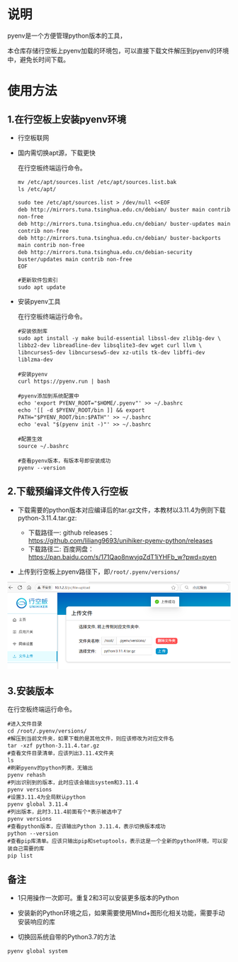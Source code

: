 

# 说明

pyenv是一个方便管理python版本的工具，

本仓库存储行空板上pyenv加载的环境包，可以直接下载文件解压到pyenv的环境中，避免长时间下载。



# 使用方法

## 1.在行空板上安装pyenv环境

- 行空板联网

- 国内需切换apt源，下载更快

  在行空板终端运行命令。

  ```
  mv /etc/apt/sources.list /etc/apt/sources.list.bak
  ls /etc/apt/
  ```

  ```
  sudo tee /etc/apt/sources.list > /dev/null <<EOF
  deb http://mirrors.tuna.tsinghua.edu.cn/debian/ buster main contrib non-free
  deb http://mirrors.tuna.tsinghua.edu.cn/debian/ buster-updates main contrib non-free
  deb http://mirrors.tuna.tsinghua.edu.cn/debian/ buster-backports main contrib non-free
  deb http://mirrors.tuna.tsinghua.edu.cn/debian-security buster/updates main contrib non-free
  EOF
  
  ```

  ```
  #更新软件包索引
  sudo apt update
  ```

  

- 安装pyenv工具

  在行空板终端运行命令。
  
  ```
  #安装依耐库
  sudo apt install -y make build-essential libssl-dev zlib1g-dev \
  libbz2-dev libreadline-dev libsqlite3-dev wget curl llvm \
  libncurses5-dev libncursesw5-dev xz-utils tk-dev libffi-dev liblzma-dev
  
  #安装pyenv
  curl https://pyenv.run | bash
  
  #pyenv添加到系统配置中
  echo 'export PYENV_ROOT="$HOME/.pyenv"' >> ~/.bashrc
  echo '[[ -d $PYENV_ROOT/bin ]] && export PATH="$PYENV_ROOT/bin:$PATH"' >> ~/.bashrc
  echo 'eval "$(pyenv init -)"' >> ~/.bashrc
  
  #配置生效
  source ~/.bashrc
  
  #查看pyenv版本，有版本号即安装成功
  pyenv --version
  
  ```



## 2.下载预编译文件传入行空板

- 下载需要的python版本对应编译后的tar.gz文件，本教材以3.11.4为例则下载python-3.11.4.tar.gz:
  - 下载路径一:  github releases：https://github.com/liliang9693/unihiker-pyenv-python/releases
  - 下载路径二:  百度网盘： https://pan.baidu.com/s/171Qao8nwvjqZdT1iYHFb_w?pwd=pyen 

- 上传到行空板上pyenv路径下，即```/root/.pyenv/versions/```


![upload](README.assets/upload.png)

## 3.安装版本

在行空板终端运行命令。

```
#进入文件目录
cd /root/.pyenv/versions/
#解压到当前文件夹，如果下载的是其他文件，则应该修改为对应文件名
tar -xzf python-3.11.4.tar.gz
#查看文件目录清单，应该列出3.11.4文件夹
ls
#刷新pyenv的python列表，无输出
pyenv rehash
#列出识别到的版本，此时应该会输出system和3.11.4
pyenv versions
#设置3.11.4为全局默认python
pyenv global 3.11.4
#列出版本，此时3.11.4前面有个*表示被选中了
pyenv versions
#查看python版本，应该输出Python 3.11.4，表示切换版本成功
python --version
#查看pip库清单。应该只输出pip和setuptools，表示这是一个全新的python环境，可以安装自己需要的库
pip list
```

## 备注

- 1只用操作一次即可。重复2和3可以安装更多版本的Python
- 安装新的Python环境之后，如果需要使用MInd+图形化相关功能，需要手动安装响应的库

- 切换回系统自带的Python3.7的方法

```
pyenv global system
```

